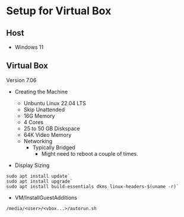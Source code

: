# Setup for Virtual Box

## Host 
- Windows 11

## Virtual Box
Version 7.06
- Creating the Machine
    - Unbuntu Linux 22.04 LTS
    - Skip Unattended 
    - 16G Memory
    - 4 Cores
    - 25 to 50 GB Diskspace
    - 64K Video Memory
    - Networking
       - Typically Bridged
            -  Might need to reboot a couple of times.

- Display Sizing 
```console
sudo apt install update`
sudo apt install upgrade`
sudo apt install build-essentials dkms linux-headers-$(uname -r)`
```
- VM/InstallGuestAdditions
```console
/media/<user>/<vbox...>/autorun.sh
```


